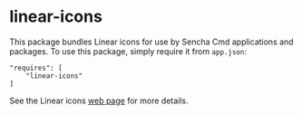 # linear-icons

This package bundles Linear icons for use by Sencha Cmd applications and packages.
To use this package, simply require it from `app.json`:

    "requires": [
        "linear-icons"
    ]

See the Linear icons [web page](https://linearicons.com/) for
more details.
